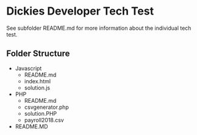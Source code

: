 # Dickies Developer Tech Test

See subfolder README.md for more information about the individual tech test.

## Folder Structure
- Javascript
  - README.md
  - index.html
  - solution.js
- PHP
  - README.md
  - csvgenerator.php
  - solution.PHP
  - payroll2018.csv
- README.MD
